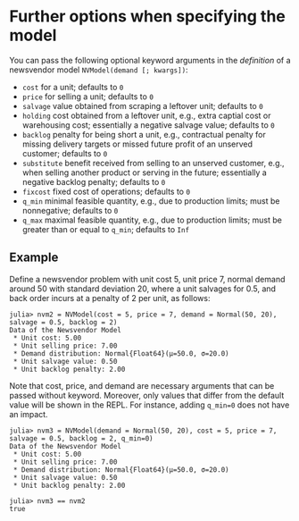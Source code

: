 # Further options when specifying the model

You can pass the following optional keyword arguments in the *definition* of a newsvendor model `NVModel(demand [; kwargs])`:

- `cost` for a unit; defaults to `0`
- `price` for selling a unit; defaults to `0`
- `salvage` value obtained from scraping a leftover unit; defaults to `0`
- `holding` cost obtained from a leftover unit, e.g., extra captial cost or warehousing cost; essentially a negative salvage value; defaults to `0`
- `backlog` penalty for being short a unit, e.g., contractual penalty for missing delivery targets or missed future profit of an unserved customer; defaults to `0`
- `substitute` benefit received from selling to an unserved customer, e.g., when selling another product or serving in the future; essentially a negative backlog penalty; defaults to `0`
- `fixcost` fixed cost of operations; defaults to `0`
- `q_min` minimal feasible quantity, e.g., due to production limits; must be nonnegative; defaults to `0`
- `q_max` maximal feasible quantity, e.g., due to production limits; must be greater than or equal to `q_min`; defaults to `Inf`




## Example

Define a newsvendor problem with unit cost 5, unit price 7, normal demand
around 50 with standard deviation 20, where a unit salvages for 0.5, and back order incurs at a penalty of 2 per unit, as follows:

```jldoctest mdloptions; setup = :(using Distributions, NewsvendorModel)
julia> nvm2 = NVModel(cost = 5, price = 7, demand = Normal(50, 20), salvage = 0.5, backlog = 2)
Data of the Newsvendor Model
 * Unit cost: 5.00
 * Unit selling price: 7.00
 * Demand distribution: Normal{Float64}(μ=50.0, σ=20.0)
 * Unit salvage value: 0.50
 * Unit backlog penalty: 2.00
```

Note that cost, price, and demand are necessary arguments that can be passed without keyword. Moreover, only values that differ from the default value will be shown in the REPL. For instance, adding `q_min=0` does not have an impact.

```jldoctest mdloptions
julia> nvm3 = NVModel(demand = Normal(50, 20), cost = 5, price = 7, salvage = 0.5, backlog = 2, q_min=0)
Data of the Newsvendor Model
 * Unit cost: 5.00
 * Unit selling price: 7.00
 * Demand distribution: Normal{Float64}(μ=50.0, σ=20.0)
 * Unit salvage value: 0.50
 * Unit backlog penalty: 2.00
```

```jldoctest mdloptions
julia> nvm3 == nvm2
true
```